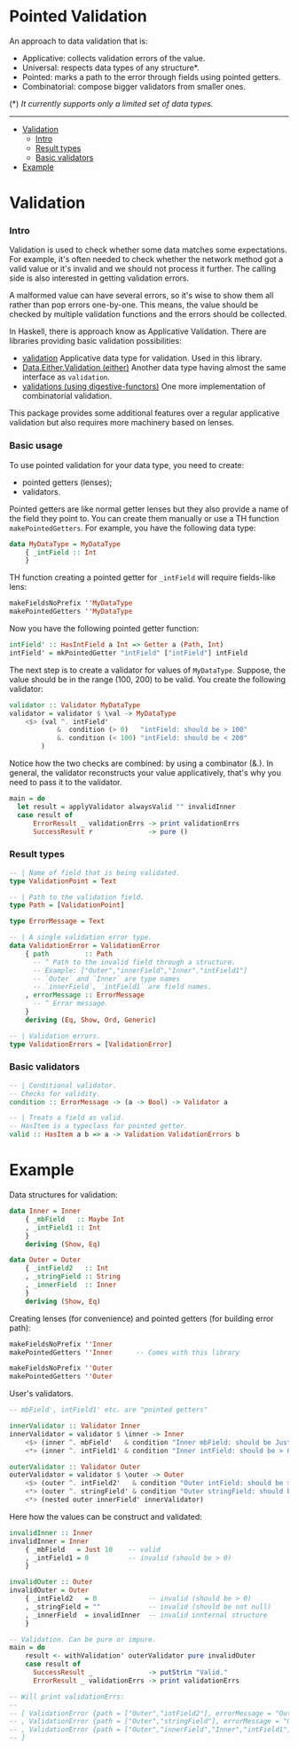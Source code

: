 # Pointed Validation

An approach to data validation that is:
- Applicative: collects validation errors of the value.
- Universal: respects data types of any structure*.
- Pointed: marks a path to the error through fields using pointed getters.
- Combinatorial: compose bigger validators from smaller ones.

(*) _It currently supports only a limited set of data types._

---

- [Validation](#Validation)
  - [Intro](#Intro)
  - [Result types](#Result-types)
  - [Basic validators](#Basic-validators)
- [Example](#Example)

# Validation

### Intro

Validation is used to check whether some data matches some expectations.
For example, it's often needed to check whether the network method got
a valid value or it's invalid and we should not process it further.
The calling side is also interested in getting validation errors.

A malformed value can have several errors, so it's wise to show them all
rather than pop errors one-by-one. This means, the value should be checked
by multiple validation functions and the errors should be collected.

In Haskell, there is approach know as Applicative Validation. There are libraries
providing basic validation possibilities:

- [validation](http://hackage.haskell.org/package/validation)
  Applicative data type for validation. Used in this library.
- [Data.Either.Validation (either)](http://hackage.haskell.org/package/either-5.0.1/docs/Data-Either-Validation.html)
  Another data type having almost the same interface as `validation`.
- [validations (using digestive-functors)](https://github.com/mavenraven/validations)
  One more implementation of combinatorial validation.

This package provides some additional features over a regular applicative validation
but also requires more machinery based on lenses.

### Basic usage

To use pointed validation for your data type, you need to create:

- pointed getters (lenses);
- validators.

Pointed getters are like normal getter lenses but they also provide a name
of the field they point to. You can create them manually or use a TH function
`makePointedGetters`. For example, you have the following data type:

```haskell
data MyDataType = MyDataType
    { _intField :: Int
    }
```

TH function creating a pointed getter for `_intField` will require fields-like lens:

```haskell
makeFieldsNoPrefix ''MyDataType
makePointedGetters ''MyDataType
```

Now you have the following pointed getter function:

```haskell
intField' :: HasIntField a Int => Getter a (Path, Int)
intField' = mkPointedGetter "intField" ["intField"] intField
```

The next step is to create a validator for values of `MyDataType`.
Suppose, the value should be in the range (100, 200) to be valid.
You create the following validator:

```haskell
validator :: Validator MyDataType
validator = validator $ \val -> MyDataType
    <$> (val ^. intField'
            &  condition (> 0)   "intField: should be > 100"
            &. condition (< 100) "intField: should be < 200"
        )
```

Notice how the two checks are combined: by using a combinator (&.).
In general, the validator reconstructs your value applicatively,
that's why you need to pass it to the validator.

```haskell
main = do
  let result = applyValidator alwaysValid "" invalidInner
  case result of
      ErrorResult _ validationErrs -> print validationErrs
      SuccessResult r              -> pure ()
```

### Result types

```haskell
-- | Name of field that is being validated.
type ValidationPoint = Text

-- | Path to the validation field.
type Path = [ValidationPoint]

type ErrorMessage = Text

-- | A single validation error type.
data ValidationError = ValidationError
    { path         :: Path
      -- ^ Path to the invalid field through a structure.
      -- Example: ["Outer","innerField","Inner","intField1"]
      -- `Outer` and `Inner` are type names
      -- `innerField`, `intField1` are field names.
    , errorMessage :: ErrorMessage
      -- ^ Error message.
    }
    deriving (Eq, Show, Ord, Generic)

-- | Validation errors.
type ValidationErrors = [ValidationError]
```

### Basic validators

```haskell
-- | Conditional validator.
-- Checks for validity.
condition :: ErrorMessage -> (a -> Bool) -> Validator a

-- | Treats a field as valid.
-- HasItem is a typeclass for pointed getter.
valid :: HasItem a b => a -> Validation ValidationErrors b
```

# Example

Data structures for validation:

```haskell
data Inner = Inner
    { _mbField   :: Maybe Int
    , _intField1 :: Int
    }
    deriving (Show, Eq)

data Outer = Outer
    { _intField2   :: Int
    , _stringField :: String
    , _innerField  :: Inner
    }
    deriving (Show, Eq)
```

Creating lenses (for convenience) and pointed getters (for building error path):

```haskell
makeFieldsNoPrefix ''Inner
makePointedGetters ''Inner      -- Comes with this library

makeFieldsNoPrefix ''Outer
makePointedGetters ''Outer
```

User's validators.

```haskell
-- mbField', intField1' etc. are "pointed getters"

innerValidator :: Validator Inner
innerValidator = validator $ \inner -> Inner
    <$> (inner ^. mbField'   & condition "Inner mbField: should be Just a" isJust)
    <*> (inner ^. intField1' & condition "Inner intField: should be > 0" (> 0))

outerValidator :: Validator Outer
outerValidator = validator $ \outer -> Outer
    <$> (outer ^. intField2'   & condition "Outer intField: should be > 0" (> 0))
    <*> (outer ^. stringField' & condition "Outer stringField: should be not empty" (not . null))
    <*> (nested outer innerField' innerValidator)
```

Here how the values can be construct and validated:

```haskell
invalidInner :: Inner
invalidInner = Inner
    { _mbField   = Just 10    -- valid
    , _intField1 = 0          -- invalid (should be > 0)
    }

invalidOuter :: Outer
invalidOuter = Outer
    { _intField2   = 0             -- invalid (should be > 0)
    , _stringField = ""            -- invalid (should be not null)
    , _innerField  = invalidInner  -- invalid innternal structure
    }

-- Validation. Can be pure or impure.
main = do
    result <- withValidation' outerValidator pure invalidOuter
    case result of
      SuccessResult _              -> putStrLn "Valid."
      ErrorResult _ validationErrs -> print validationErrs

-- Will print validationErrs:
--
-- [ ValidationError {path = ["Outer","intField2"], errorMessage = "Outer intField: should be > 0"}
-- , ValidationError {path = ["Outer","stringField"], errorMessage = "Outer stringField: should be not empty"}
-- , ValidationError {path = ["Outer","innerField","Inner","intField1"], errorMessage = "Inner intField: should be > 0"}
-- ]
```
